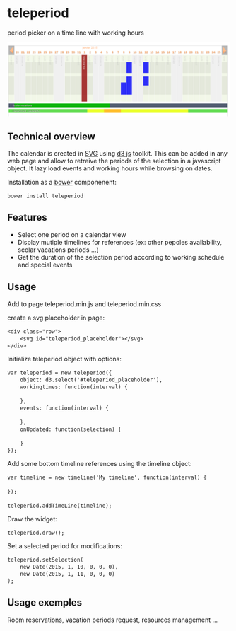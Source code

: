 teleperiod
==========

period picker on a time line with working hours


![Preview](/examples/preview.png?raw=true)


Technical overview
------------------

The calendar is created in [SVG](http://fr.wikipedia.org/wiki/Scalable_Vector_Graphics) using [d3 js](http://d3js.org/) toolkit. This can be added in any web page and allow to retreive the periods of the selection in a javascript object.
It lazy load events and working hours while browsing on dates.

Installation as a [bower](http://bower.io/) componenent:

    bower install teleperiod


Features
--------

* Select one period on a calendar view
* Display mutiple timelines for references (ex: other pepoles availability, scolar vacations periods ...)
* Get the duration of the selection period according to working schedule and special events


Usage
-----

Add to page teleperiod.min.js and teleperiod.min.css

create a svg placeholder in page:

    <div class="row">
        <svg id="teleperiod_placeholder"></svg>
    </div>

Initialize teleperiod object with options:

    var teleperiod = new teleperiod({
        object: d3.select('#teleperiod_placeholder'),
        workingtimes: function(interval) {
        
        },
        events: function(interval) {
        
        },
        onUpdated: function(selection) {
        
        }
    });
    
Add some bottom timeline references using the timeline object:

    var timeline = new timeline('My timeline', function(interval) {
    
    });
    
    teleperiod.addTimeLine(timeline);

Draw the widget:

    teleperiod.draw();

Set a selected period for modifications:

    teleperiod.setSelection(
        new Date(2015, 1, 10, 0, 0, 0),
        new Date(2015, 1, 11, 0, 0, 0)
    );



Usage exemples
--------------

Room reservations, vacation periods request, resources management ...
